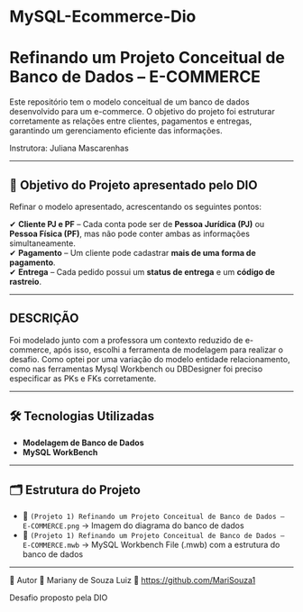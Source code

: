 # MySQL-Ecommerce-Dio
# Refinando um Projeto Conceitual de Banco de Dados – E-COMMERCE  

Este repositório tem o modelo conceitual de um banco de dados desenvolvido para um e-commerce. 
O objetivo do projeto foi estruturar corretamente as relações entre clientes, pagamentos e entregas, garantindo um gerenciamento eficiente das informações.

Instrutora: Juliana Mascarenhas

---

## 🎯 **Objetivo do Projeto apresentado pelo DIO**  

Refinar o modelo apresentado, acrescentando os seguintes pontos:  

✔ **Cliente PJ e PF** – Cada conta pode ser de **Pessoa Jurídica (PJ)** ou **Pessoa Física (PF)**, mas não pode conter ambas as informações simultaneamente.  
✔ **Pagamento** – Um cliente pode cadastrar **mais de uma forma de pagamento**.  
✔ **Entrega** – Cada pedido possui um **status de entrega** e um **código de rastreio**.  

---

## DESCRIÇÃO

Foi modelado junto com a professora um contexto reduzido de e-commerce, após isso, escolhi a ferramenta de modelagem para realizar o desafio.
Como optei por uma variação do modelo entidade relacionamento, como nas ferramentas Mysql Workbench ou DBDesigner foi preciso especificar as PKs e FKs corretamente.

---

## 🛠 **Tecnologias Utilizadas**  

- **Modelagem de Banco de Dados**  
- **MySQL WorkBench** 

---

## 🗂 **Estrutura do Projeto**  

- 📄 `(Projeto 1) Refinando um Projeto Conceitual de Banco de Dados – E-COMMERCE.png` → Imagem do diagrama do banco de dados  
- 📜 `(Projeto 1) Refinando um Projeto Conceitual de Banco de Dados – E-COMMERCE.mwb` → MySQL Workbench File (.mwb) com a estrutura do banco de dados  

---

📌 Autor
👤 Mariany de Souza Luiz
🔗 https://github.com/MariSouza1

Desafio proposto pela DIO
